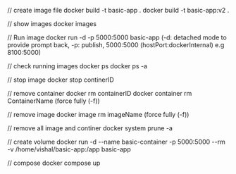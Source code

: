 // create image file
docker build -t basic-app .
docker build -t basic-app:v2 .

// show images
docker images

// Run image
docker run -d -p 5000:5000 basic-app (-d: detached mode to provide prompt back, -p: publish, 5000:5000 (hostPort:dockerInternal) e.g 8100:5000)

// check running images
docker ps
docker ps -a

// stop image
docker stop continerID

// remove container
docker rm containerID
docker container rm ContainerName (force fully (-f))

// remove image
docker image rm imageName (force fully (-f))


// remove all image and continer
docker system prune -a

// create volume
docker run -d --name basic-container -p 5000:5000 --rm -v /home/vishal/basic-app:/app  basic-app

// compose
docker compose up
